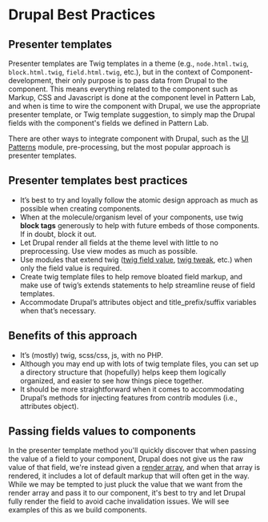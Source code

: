 # Drupal Best Practices

## Presenter templates

Presenter templates are Twig templates in a theme (e.g., `node.html.twig`, `block.html.twig`, `field.html.twig`, etc.), but in the context of Component-development, their only purpose is to pass data from Drupal to the component. This means everything related to the component such as Markup, CSS and Javascript is done at the component level in Pattern Lab, and when is time to wire the component with Drupal, we use the appropriate presenter template, or Twig template suggestion, to simply map the Drupal fields with the component's fields we defined in Pattern Lab.

There are other ways to integrate component with Drupal, such as the [UI Patterns](https://www.drupal.org/project/ui_patterns) module, pre-processing, but the most popular approach is presenter templates.

## Presenter templates best practices

* It’s best to try and loyally follow the atomic design approach as much as possible when creating components.
* When at the molecule/organism level of your components, use twig **block tags** generously to help with future embeds of those components.  If in doubt, block it out.
* Let Drupal render all fields at the theme level with little to no preprocessing. Use view modes as much as possible.
* Use modules that extend twig ([twig field value](https://www.drupal.org/project/twig_field_value), [twig tweak](https://www.drupal.org/project/twig_tweak), etc.) when only the field value is required.
* Create twig template files to help remove bloated field markup, and make use of twig’s extends statements to help streamline reuse of field templates.
* Accommodate Drupal’s attributes object and title_prefix/suffix variables when that’s necessary.

## Benefits of this approach

* It’s (mostly) twig, scss/css, js, with no PHP.
* Although you may end up with lots of twig template files, you can set up a directory structure that (hopefully) helps keep them logically organized, and easier to see how things piece together.
* It should be more straightforward when it comes to accommodating Drupal’s methods for injecting features from contrib modules (i.e., attributes object).

## Passing fields values to components

In the presenter template method you'll quickly discover that when passing the value of a field to your component, Drupal does not give us the raw value of that field, we're instead given a [render array](https://www.drupal.org/docs/8/api/render-api/render-arrays), and when that array is rendered, it includes a lot of default markup that will often get in the way. While we may be tempted to just pluck the value that we want from the render array and pass it to our component, it's best to try and let Drupal fully render the field to avoid cache invalidation issues. We will see examples of this as we build components.
